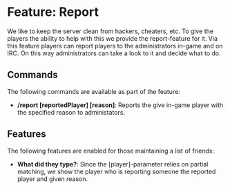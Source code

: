 # Feature: Report
We like to keep the server clean from hackers, cheaters, etc. To give the players the ability to
help with this we provide the report-feature for it. Via this feature players can report players to
the administrators in-game and on IRC. On this way administrators can take a look to it and decide
what to do.

## Commands
The following commands are available as part of the feature:

  - **/report [reportedPlayer] [reason]**: Reports the give in-game player with the specified reason to
    administators.

## Features
The following features are enabled for those maintaining a list of friends:

  - **What did they type?**: Since the [player]-parameter relies on partial matching, we show the
    player who is reporting someone the reported player and given reason.
